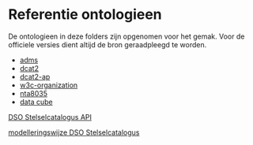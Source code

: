# Referentie ontologieen

De ontologieen in deze folders zijn opgenomen voor het gemak.
Voor de officiele versies dient altijd de bron geraadpleegd te worden.

* [adms](https://www.w3.org/TR/vocab-adms/)
* [dcat2](https://www.w3.org/TR/2020/REC-vocab-dcat-2-20200204/#introduction)
* [dcat2-ap](https://joinup.ec.europa.eu/solution/dcat-application-profile-data-portals-europe)
* [w3c-organization](https://www.w3.org/TR/vocab-org/)
* [nta8035](https://www.nen.nl/NEN-Shop/Norm/NTA-80352020-nl.htm)
* [data cube](https://www.w3.org/TR/vocab-data-cube/)


[DSO Stelselcatalogus API](https://aandeslagmetdeomgevingswet.nl/ontwikkelaarsportaal/api-register/api/catalogus-opvragen/)

[modelleringswijze DSO Stelselcatalogus](https://bp4mc2.org/modelleringswijze/)
